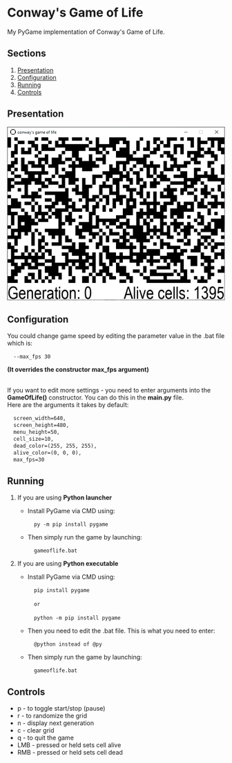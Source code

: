 # Conway's Game of Life

My PyGame implementation of Conway's Game of Life.

## Sections

1. [Presentation](#presentation)
2. [Configuration](#configuration)
3. [Running](#running)
4. [Controls](#controls)

## Presentation

![](screenshots/launched.gif)

## Configuration

You could change game speed by editing the parameter value in the .bat file which is:

      --max_fps 30

<b>(It overrides the constructor max_fps argument)</b>

</br>If you want to edit more settings - you need to enter arguments into the <b>GameOfLife()</b> constructor. You can
do this in the <b>__main__.py</b> file.
</br>Here are the arguments it takes by default:

      screen_width=640,
      screen_height=480, 
      menu_height=50, 
      cell_size=10, 
      dead_color=(255, 255, 255),
      alive_color=(0, 0, 0), 
      max_fps=30

## Running

1. If you are using <b>Python launcher</b>
    - Install PyGame via CMD using:

            py -m pip install pygame

    - Then simply run the game by launching:

            gameoflife.bat

2. If you are using <b>Python executable</b>
    - Install PyGame via CMD using:

            pip install pygame
            
            or

            python -m pip install pygame

    - Then you need to edit the .bat file. This is what you need to enter:

            @python instead of @py

    - Then simply run the game by launching:

            gameoflife.bat

## Controls

- p - to toggle start/stop (pause)
- r - to randomize the grid
- n - display next generation
- c - clear grid
- q - to quit the game
- LMB - pressed or held sets cell alive
- RMB - pressed or held sets cell dead